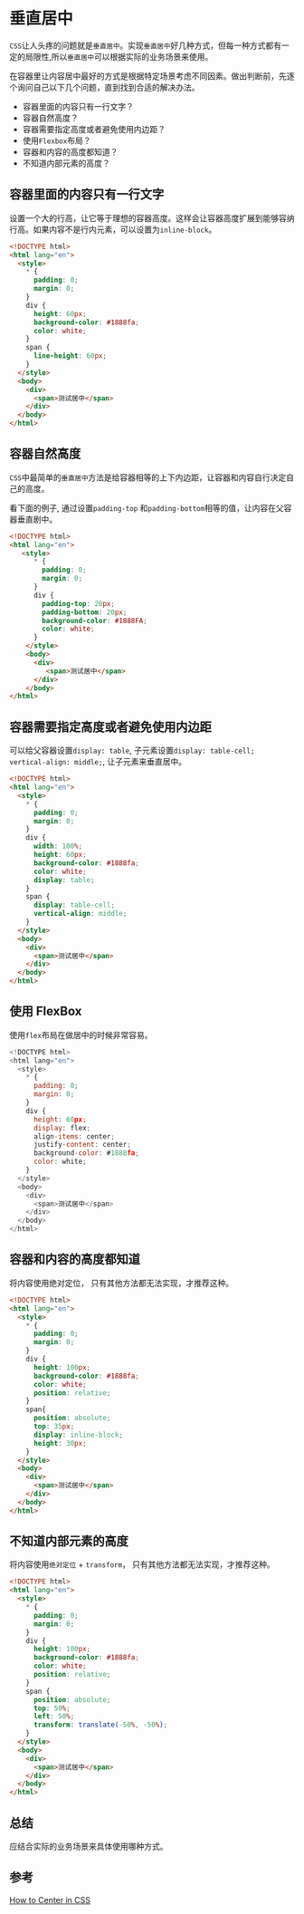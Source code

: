 
# 垂直居中

`CSS`让人头疼的问题就是`垂直居中`。实现`垂直居中`好几种方式，但每一种方式都有一定的局限性,所以`垂直居中`可以根据实际的业务场景来使用。

在容器里让内容居中最好的方式是根据特定场景考虑不同因素。做出判断前，先逐个询问自己以下几个问题，直到找到合适的解决办法。

- 容器里面的内容只有一行文字？
- 容器自然高度？
- 容器需要指定高度或者避免使用内边距？
- 使用`Flexbox`布局？
- 容器和内容的高度都知道？
- 不知道内部元素的高度？

## 容器里面的内容只有一行文字

设置一个大的行高，让它等于理想的容器高度。这样会让容器高度扩展到能够容纳行高。如果内容不是行内元素，可以设置为`inline-block`。

```html
<!DOCTYPE html>
<html lang="en">
  <style>
    * {
      padding: 0;
      margin: 0;
    }
    div {
      height: 60px;
      background-color: #1888fa;
      color: white;
    }
    span {
      line-height: 60px;
    }
  </style>
  <body>
    <div>
      <span>测试居中</span>
    </div>
  </body>
</html>
```

## 容器自然高度

`CSS`中最简单的`垂直居中`方法是给容器相等的上下内边距，让容器和内容自行决定自己的高度。

看下面的例子, 通过设置`padding-top` 和`padding-bottom`相等的值，让内容在父容器垂直剧中。

```html
<!DOCTYPE html>
<html lang="en">
   <style>
      * {
        padding: 0;
        margin: 0;
      }
      div {
        padding-top: 20px;  
        padding-bottom: 20px;
        background-color: #1888FA;
        color: white;
      }
    </style>
    <body>
      <div>
         <span>测试居中</span>
      </div>
    </body>
</html>
```

## 容器需要指定高度或者避免使用内边距

可以给父容器设置`display: table`, 子元素设置`display: table-cell;
      vertical-align: middle;`, 让子元素来垂直居中。

```html
<!DOCTYPE html>
<html lang="en">
  <style>
    * {
      padding: 0;
      margin: 0;
    }
    div {
      width: 100%;
      height: 60px;
      background-color: #1888fa;
      color: white;
      display: table;
    }
    span {
      display: table-cell;
      vertical-align: middle;
    }
  </style>
  <body>
    <div>
      <span>测试居中</span>
    </div>
  </body>
</html>
```

## 使用 FlexBox

使用`flex`布局在做居中的时候非常容易。

```js
<!DOCTYPE html>
<html lang="en">
  <style>
    * {
      padding: 0;
      margin: 0;
    }
    div {
      height: 60px;
      display: flex;
      align-items: center;
      justify-content: center;
      background-color: #1888fa;
      color: white;
    }
  </style>
  <body>
    <div>
      <span>测试居中</span>
    </div>
  </body>
</html>
```

## 容器和内容的高度都知道

将内容使用绝对定位， 只有其他方法都无法实现，才推荐这种。

```html
<!DOCTYPE html>
<html lang="en">
  <style>
    * {
      padding: 0;
      margin: 0;
    }
    div {
      height: 100px;
      background-color: #1888fa;
      color: white;
      position: relative;
    }
    span{
      position: absolute;
      top: 35px;
      display: inline-block;
      height: 30px;
    }
  </style>
  <body>
    <div>
      <span>测试居中</span>
    </div>
  </body>
</html>
```

## 不知道内部元素的高度

将内容使用`绝对定位` + `transform`， 只有其他方法都无法实现，才推荐这种。

```html
<!DOCTYPE html>
<html lang="en">
  <style>
    * {
      padding: 0;
      margin: 0;
    }
    div {
      height: 100px;
      background-color: #1888fa;
      color: white;
      position: relative;
    }
    span {
      position: absolute;
      top: 50%;
      left: 50%;
      transform: translate(-50%, -50%);
    }
  </style>
  <body>
    <div>
      <span>测试居中</span>
    </div>
  </body>
</html>
```

## 总结

应结合实际的业务场景来具体使用哪种方式。

## 参考

[How to Center in CSS](http://howtocenterincss.com/)
